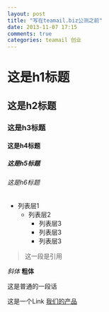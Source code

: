 ```yaml
---
layout: post
title: "写在teamail.biz公测之前"
date: 2013-11-07 17:15
comments: true
categories: teamail 创业
---
```


# 这是h1标题
## 这是h2标题
### 这是h3标题
#### 这是h4标题
##### 这是h5标题
###### 这是h6标题

+ 列表层1
    + 列表层2
        + 列表层3
        + 列表层3
        + 列表层3

> 这一段是引用

*斜体* **粗体**

这是普通的一段话

这是一个Link [我们的产品](https://teamail.biz)